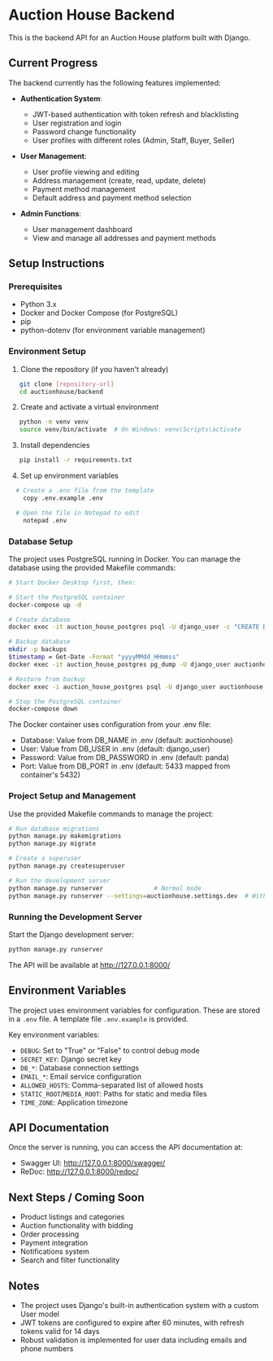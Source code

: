 # Auction House Backend

This is the backend API for an Auction House platform built with Django.

## Current Progress

The backend currently has the following features implemented:

- **Authentication System**:
  - JWT-based authentication with token refresh and blacklisting
  - User registration and login
  - Password change functionality
  - User profiles with different roles (Admin, Staff, Buyer, Seller)

- **User Management**:
  - User profile viewing and editing
  - Address management (create, read, update, delete)
  - Payment method management
  - Default address and payment method selection

- **Admin Functions**:
  - User management dashboard
  - View and manage all addresses and payment methods

## Setup Instructions

### Prerequisites

- Python 3.x
- Docker and Docker Compose (for PostgreSQL)
- pip
- python-dotenv (for environment variable management)

### Environment Setup

1. Clone the repository (if you haven't already)
```bash
   git clone [repository-url]
   cd auctionhouse/backend
   ```

2. Create and activate a virtual environment
```bash
   python -m venv venv
   source venv/bin/activate  # On Windows: venv\Scripts\activate
   ```

3. Install dependencies
```bash
   pip install -r requirements.txt
   ```

4. Set up environment variables
```bash
  # Create a .env file from the template
    copy .env.example .env

  # Open the file in Notepad to edit
    notepad .env
   ```

### Database Setup

The project uses PostgreSQL running in Docker. You can manage the database using the provided Makefile commands:

```bash
# Start Docker Desktop first, then:

# Start the PostgreSQL container
docker-compose up -d

# Create database
docker exec -it auction_house_postgres psql -U django_user -c "CREATE DATABASE auctionhouse;"

# Backup database
mkdir -p backups
$timestamp = Get-Date -Format "yyyyMMdd_HHmmss"
docker exec -it auction_house_postgres pg_dump -U django_user auctionhouse > "backups/auctionhouse_$timestamp.sql"

# Restore from backup
docker exec -i auction_house_postgres psql -U django_user auctionhouse < backups/filename.sql

# Stop the PostgreSQL container
docker-compose down
```

The Docker container uses configuration from your .env file:
- Database: Value from DB_NAME in .env (default: auctionhouse)
- User: Value from DB_USER in .env (default: django_user)
- Password: Value from DB_PASSWORD in .env (default: panda)
- Port: Value from DB_PORT in .env (default: 5433 mapped from container's 5432)

### Project Setup and Management

Use the provided Makefile commands to manage the project:

```bash
# Run database migrations
python manage.py makemigrations
python manage.py migrate

# Create a superuser
python manage.py createsuperuser

# Run the development server
python manage.py runserver              # Normal mode
python manage.py runserver --settings=auctionhouse.settings.dev  # With debug toolbar

```

### Running the Development Server

Start the Django development server:
```bash
python manage.py runserver
```

The API will be available at http://127.0.0.1:8000/

## Environment Variables

The project uses environment variables for configuration. These are stored in a `.env` file. A template file `.env.example` is provided.

Key environment variables:
- `DEBUG`: Set to "True" or "False" to control debug mode
- `SECRET_KEY`: Django secret key
- `DB_*`: Database connection settings
- `EMAIL_*`: Email service configuration
- `ALLOWED_HOSTS`: Comma-separated list of allowed hosts
- `STATIC_ROOT`/`MEDIA_ROOT`: Paths for static and media files
- `TIME_ZONE`: Application timezone

## API Documentation

Once the server is running, you can access the API documentation at:
- Swagger UI: http://127.0.0.1:8000/swagger/
- ReDoc: http://127.0.0.1:8000/redoc/

## Next Steps / Coming Soon

- Product listings and categories
- Auction functionality with bidding
- Order processing
- Payment integration
- Notifications system
- Search and filter functionality

## Notes

- The project uses Django's built-in authentication system with a custom User model
- JWT tokens are configured to expire after 60 minutes, with refresh tokens valid for 14 days
- Robust validation is implemented for user data including emails and phone numbers